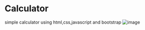 # Calculator
simple calculator using html,css,javascript and bootstrap
![image](https://github.com/arpan9932/Calculator/assets/120242028/6fbacc45-0055-447e-83c8-6ab64fd88b77)
